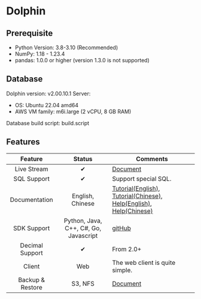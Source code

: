 # Dolphin

## Prerequisite

* Python Version: 3.8-3.10 (Recommended)
* NumPy: 1.18 - 1.23.4
* pandas: 1.0.0 or higher (version 1.3.0 is not supported)

## Database

Dolphin version: v2.00.10.1
Server:

* OS: Ubuntu 22.04 amd64
* AWS VM family: m6i.large (2 vCPU, 8 GB RAM)

Database build script: build.script

## Features

|   Feature        |      Status        |           Comments                           |
|:----------------:|:------------------:|----------------------------------------------|
|  Live Stream     |  &#x2714;          | [Document](https://github.com/dolphindb/Tutorials_EN/blob/master/streaming_tutorial.md)|
|  SQL Support     |  &#x2714;          | Support special SQL.                         |
|  Documentation   |  English, Chinese  | [Tutorial(English)](https://github.com/dolphindb/Tutorials_EN), [Tutorial(Chinese)](https://github.com/dolphindb/Tutorials_CN), [Help(English)](https://www.dolphindb.com/help/index.html), [Help(Chinese)](https://docs.dolphindb.cn/zh/help/index.html) |
|  SDK Support     | Python, Java, C++, C#, Go, Javascript | [gitHub](https://github.com/orgs/dolphindb) |
|  Decimal Support |  &#x2714;          |  From 2.0+                                   |
|  Client          |  Web               |  The web client is quite simple.             |
|  Backup & Restore|  S3, NFS           | [Document](https://github.com/dolphindb/dolphindb-k8s/blob/master/dolphindb_cloud_portal.md) |
